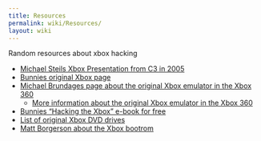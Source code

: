 ```yaml
---
title: Resources
permalink: wiki/Resources/
layout: wiki
---
```


Random resources about xbox hacking

-   [Michael Steils Xbox Presentation from C3 in
    2005](https://events.ccc.de/congress/2005/fahrplan/attachments/591-paper_xbox.pdf)
-   [Bunnies original Xbox
    page](http://www.bunniestudios.com/bunnie/proj/anatak/xboxmod.html)
-   [Michael Brundages page about the original Xbox emulator in the Xbox
    360](http://michaelbrundage.com/project/xbox-360-emulator/)
    -   [More information about the original Xbox emulator in the Xbox
        360](http://michaelbrundage.com/note/2005/05/15/xbox-360-emulator/)
-   [Bunnies “Hacking the Xbox” e-book for
    free](https://www.nostarch.com/xboxfree)
-   [List of original Xbox DVD
    drives](http://web.archive.org/web/20151026074806/http://home.comcast.net/~admiral_powerslave/dvddrives.html)
-   [Matt Borgerson about the Xbox
    bootrom](https://mborgerson.com/deconstructing-the-xbox-boot-rom)

